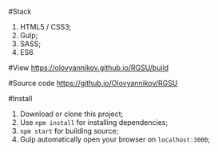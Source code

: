 #Stack

1. HTML5 / CSS3;
2. Gulp;
3. SASS; 
4. ES6

#View
https://olovyannikov.github.io/RGSU/build

#Source code
https://github.io/Olovyannikov/RGSU

#Install

1. Download or clone this project;
2. Use `npm install` for installing dependencies;
3. `npm start` for building source; 
4. Gulp automatically open your browser on `localhost:3000`;

